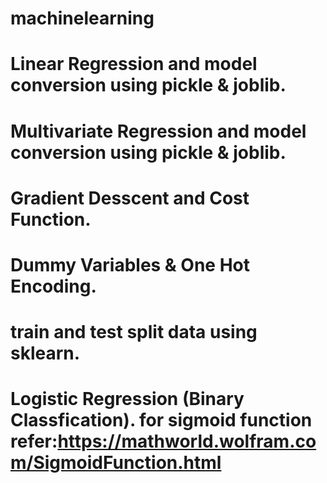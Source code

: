 # machinelearning
# Linear Regression and model conversion using pickle & joblib.
# Multivariate Regression and model conversion using pickle & joblib.
# Gradient Desscent and Cost Function.
# Dummy Variables & One Hot Encoding.
# train and test split data using sklearn.
# Logistic Regression (Binary Classfication). for sigmoid function refer:https://mathworld.wolfram.com/SigmoidFunction.html
